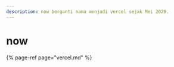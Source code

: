 ```yaml
---
description: now berganti nama menjadi vercel sejak Mei 2020.
---
```


# now

{% page-ref page="vercel.md" %}



